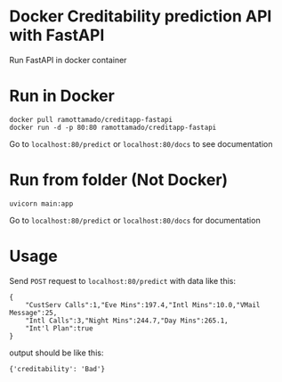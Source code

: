 # Docker Creditability prediction API with FastAPI
Run FastAPI in docker container

# Run in Docker
```
docker pull ramottamado/creditapp-fastapi
docker run -d -p 80:80 ramottamado/creditapp-fastapi
```
Go to `localhost:80/predict` or `localhost:80/docs` to see documentation

# Run from folder (Not Docker)
```
uvicorn main:app
```
Go to `localhost:80/predict` or `localhost:80/docs` for documentation

# Usage

Send `POST` request to `localhost:80/predict` with data like this:
```
{
    "CustServ Calls":1,"Eve Mins":197.4,"Intl Mins":10.0,"VMail Message":25,
    "Intl Calls":3,"Night Mins":244.7,"Day Mins":265.1,
    "Int'l Plan":true
}
```
output should be like this:
```
{'creditability': 'Bad'}
```
